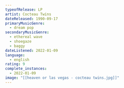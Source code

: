 ```yaml
---
typeofRelease: LP
artist: Cocteau Twins
dateReleased: 1990-09-17
primaryMusicGenre:
  - dream pop
secondaryMusicGenre:
  - ethereal wave
  - shoegaze
  - baggy
dateListened: 2022-01-09
language:
  - english
rating: 9
complete_instances:
  - 2022-01-09
image: "[[heaven or las vegas - cocteau twins.jpg]]"
---
```

